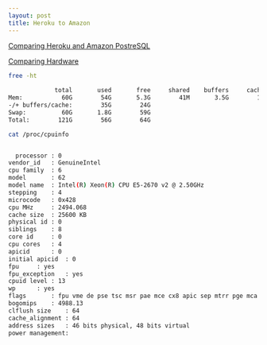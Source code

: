 ```yaml
---
layout: post
title: Heroku to Amazon
---
```


[Comparing Heroku and Amazon PostreSQL](https://blog.codeship.com/heroku-postgresql-versus-amazon-rds-postgresql/)

[Comparing Hardware](http://stackoverflow.com/a/9803182)


```bash
free -ht
   
             total       used       free     shared    buffers     cached
Mem:           60G        54G       5.3G        41M       3.5G        15G
-/+ buffers/cache:        35G        24G
Swap:          60G       1.8G        59G
Total:        121G        56G        64G
```

```bash
cat /proc/cpuinfo


  processor	: 0
vendor_id	: GenuineIntel
cpu family	: 6
model		: 62
model name	: Intel(R) Xeon(R) CPU E5-2670 v2 @ 2.50GHz
stepping	: 4
microcode	: 0x428
cpu MHz		: 2494.068
cache size	: 25600 KB
physical id	: 0
siblings	: 8
core id		: 0
cpu cores	: 4
apicid		: 0
initial apicid	: 0
fpu		: yes
fpu_exception	: yes
cpuid level	: 13
wp		: yes
flags		: fpu vme de pse tsc msr pae mce cx8 apic sep mtrr pge mca cmov pat pse36 clflush mmx fxsr sse sse2 ht syscall nx rdtscp lm constant_tsc rep_good nopl xtopology eagerfpu pni pclmulqdq ssse3 cx16 pcid sse4_1 sse4_2 x2apic popcnt tsc_deadline_timer aes xsave avx f16c rdrand hypervisor lahf_lm xsaveopt fsgsbase smep erms
bogomips	: 4988.13
clflush size	: 64
cache_alignment	: 64
address sizes	: 46 bits physical, 48 bits virtual
power management:
```
